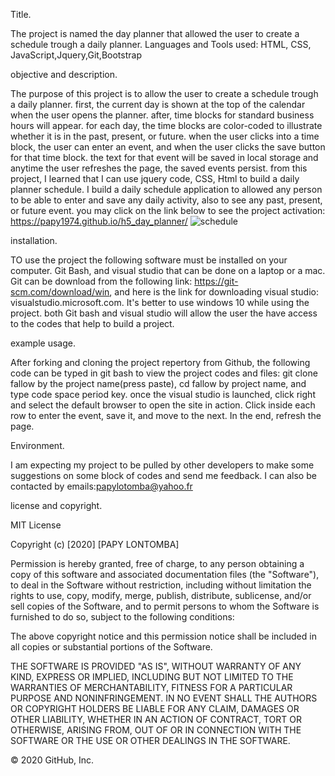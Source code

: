 Title.

The project is named the day planner that allowed the user to create a schedule trough a daily planner.
Languages and Tools used:
HTML, CSS, JavaScript,Jquery,Git,Bootstrap

objective and description.

The purpose of this project is to allow the user to create a schedule trough a daily planner. first, the current day is shown at the top of the calendar when the user opens the planner. after, time blocks for standard business hours will appear. for each day, the time blocks are color-coded to illustrate whether it is in the past, present, or future. when the user clicks into a time block, the user can enter an event, and when the user clicks the save button for that time block. the text for that event will be saved in local storage and anytime the user refreshes the page, the saved events persist. from this project, I learned that I can use jquery code, CSS, Html to build a daily planner schedule. I build a daily schedule application to allowed any person to be able to enter and save any daily activity, also to see any past, present, or future event.
you may click on the link below to see the project  activation: https://papy1974.github.io/h5_day_planner/
![schedule](https://user-images.githubusercontent.com/58053159/84221827-16142980-aaa4-11ea-979a-bc4aff46d85e.png)

installation.

TO use the project the following software must be installed on your computer. Git Bash, and visual studio that can be done on a laptop or a mac. Git can be download from the following link: https://git-scm.com/download/win, and here is the link for downloading visual studio: visualstudio.microsoft.com. It's better to use windows 10 while using the project. both Git bash and visual studio will allow the user the have access to the codes that help to build a project.

example usage.

After forking and cloning the project repertory from Github, the following code can be typed in git bash to view the project codes and files: git clone fallow by the project name(press paste), cd fallow by project name, and type code space period key. once the visual studio is launched, click right and select the default browser to open the site in action. Click inside each row to enter the event, save it, and move to the next. In the end, refresh the page. 

Environment.

I am expecting my project to be pulled by other developers to make some suggestions on some block of codes and send me feedback. I can also be contacted by emails:papylotomba@yahoo.fr

license and copyright.

MIT License

Copyright (c) [2020] [PAPY LONTOMBA]

Permission is hereby granted, free of charge, to any person obtaining a copy of this software and associated documentation files (the "Software"), to deal in the Software without restriction, including without limitation the rights to use, copy, modify, merge, publish, distribute, sublicense, and/or sell copies of the Software, and to permit persons to whom the Software is furnished to do so, subject to the following conditions:

The above copyright notice and this permission notice shall be included in all copies or substantial portions of the Software.

THE SOFTWARE IS PROVIDED "AS IS", WITHOUT WARRANTY OF ANY KIND, EXPRESS OR IMPLIED, INCLUDING BUT NOT LIMITED TO THE WARRANTIES OF MERCHANTABILITY, FITNESS FOR A PARTICULAR PURPOSE AND NONINFRINGEMENT. IN NO EVENT SHALL THE AUTHORS OR COPYRIGHT HOLDERS BE LIABLE FOR ANY CLAIM, DAMAGES OR OTHER LIABILITY, WHETHER IN AN ACTION OF CONTRACT, TORT OR OTHERWISE, ARISING FROM, OUT OF OR IN CONNECTION WITH THE SOFTWARE OR THE USE OR OTHER DEALINGS IN THE SOFTWARE.

© 2020 GitHub, Inc.
